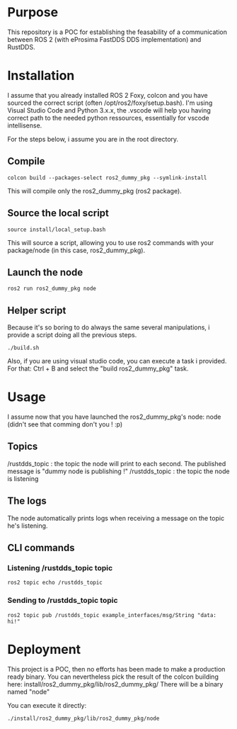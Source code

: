 # Purpose
This repository is a POC for establishing the feasability of a communication between ROS 2 (with eProsima FastDDS DDS implementation) and RustDDS.

# Installation
I assume that you already installed ROS 2 Foxy, colcon and you have sourced the correct script (often /opt/ros2/foxy/setup.bash).
I'm using Visual Studio Code and Python 3.x.x, the .vscode will help you having correct path to the needed python ressources, essentially for vscode intellisense.

For the steps below, i assume you are in the root directory.

## Compile
```
colcon build --packages-select ros2_dummy_pkg --symlink-install
```

This will compile only the ros2_dummy_pkg (ros2 package).

## Source the local script
```
source install/local_setup.bash
```

This will source a script, allowing you to use ros2 commands with your package/node (in this case, ros2_dummy_pkg).

## Launch the node
```
ros2 run ros2_dummy_pkg node
```

## Helper script
Because it's so boring to do always the same several manipulations, i provide a script doing all the previous steps.

```
./build.sh
```

Also, if you are using visual studio code, you can execute a task i provided.
For that: Ctrl + B and select the "build ros2_dummy_pkg" task.


# Usage
I assume now that you have launched the ros2_dummy_pkg's node: node (didn't see that comming don't you ! :p)

## Topics
/rustdds_topic : the topic the node will print to each second. The published message is "dummy node is publishing !"
/rustdds_topic : the topic the node is listening

## The logs
The node automatically prints logs when receiving a message on the topic he's listening.

## CLI commands
### Listening /rustdds_topic topic
```
ros2 topic echo /rustdds_topic
```

### Sending to /rustdds_topic topic
```
ros2 topic pub /rustdds_topic example_interfaces/msg/String "data: hi!"
```

# Deployment
This project is a POC, then no efforts has been made to make a production ready binary.
You can nevertheless pick the result of the colcon building here:
install/ros2_dummy_pkg/lib/ros2_dummy_pkg/
There will be a binary named "node"

You can execute it directly:
```
./install/ros2_dummy_pkg/lib/ros2_dummy_pkg/node
```
